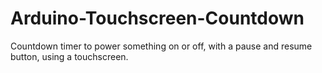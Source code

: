 # Arduino-Touchscreen-Countdown
Countdown timer to power something on or off, with a pause and resume button, using a touchscreen.
